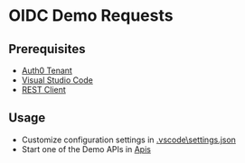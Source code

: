 # OIDC Demo Requests

## Prerequisites

- [Auth0 Tenant](https://auth0.com/)
- [Visual Studio Code](https://code.visualstudio.com)
- [REST Client](https://marketplace.visualstudio.com/items?itemName=humao.rest-client)

## Usage

- Customize configuration settings in [.vscode\settings.json](.vscode\settings.json)
- Start one of the Demo APIs in [Apis](..\Apis)
